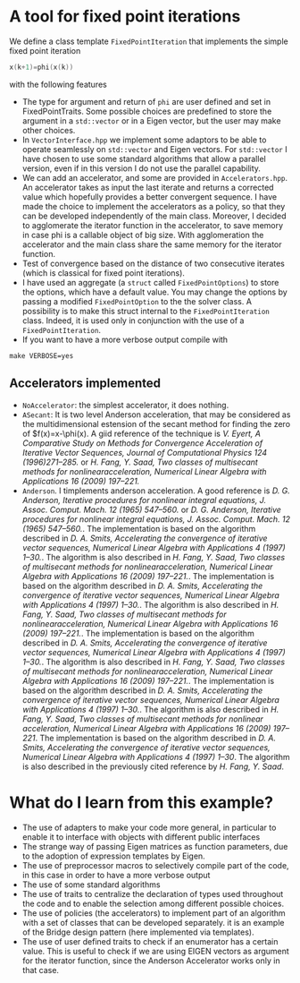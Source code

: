# A tool for fixed point iterations #

We define a class template `FixedPointIteration` that implements the simple fixed point iteration 

``` C++
x(k+1)=phi(x(k)) 
```
with the following features

* The type for argument and return of `phi` are user defined and set in FixedPointTraits. Some
  possible choices are predefined to store the argument in a
  `std::vector` or in a Eigen vector, but the user may make other choices.
* In `VectorInterface.hpp` we implement some adaptors to be able to operate seamlessly on `std::vector` and Eigen vectors. For `std::vector` I have chosen
to use some standard algorithms that allow a parallel version, even if in this version I do not use the parallel capability.
* We can add an accelerator, and some are provided in `Accelerators.hpp`. 
    An accelerator takes as input the last iterate and returns a corrected value which hopefully
    provides a better convergent sequence. I have made the choice to implement the accelerators as a policy, so that they can be developed independently of the main class. Moreover, I decided to agglomerate the iterator function in the accelerator, to save memory in case phi is a callable object of big size. With agglomeration the accelerator and the main class share the same memory for the iterator function.  
* Test of convergence based on the distance of two consecutive iterates (which is classical for fixed point iterations).
* I have used an aggregate (a `struct` called `FixedPointOptions`) to store the options, which have a default value. You may change the options by passing a modified
`FixedPointOption` to the the solver class. A possibility is to make this struct internal to the `FixedPointIteration` class. Indeed, it is used only in conjunction with the use of a `FixedPointIteration`.  
* If you want to have a more verbose output compile with

```
make VERBOSE=yes
```

## Accelerators implemented ##
- `NoAccelerator`: the simplest accelerator, it does nothing.
- `ASecant`: It is two level Anderson acceleration, that may be considered as the multidimensional estension of the secant method for finding the zero of $f(x)=x-\phi(x). A giid reference of the technique is *V. Eyert, A Comparative Study on Methods for Convergence Acceleration of Iterative Vector Sequences, Journal of Computational Physics 124 (1996)271–285.* or *H. Fang, Y. Saad, Two classes of multisecant methods for nonlinearacceleration, Numerical Linear Algebra with Applications 16 (2009) 197–221.*
- `Anderson`. I timplements anderson acceleration. A good reference is *D. G. Anderson, Iterative procedures for nonlinear integral equations, J. Assoc. Comput. Mach. 12 (1965) 547–560.* or *D. G. Anderson, Iterative procedures for nonlinear integral equations, J. Assoc. Comput. Mach. 12 (1965) 547–560.*. The implementation is based on the algorithm described in *D. A. Smits, Accelerating the convergence of iterative vector sequences, Numerical Linear Algebra with Applications 4 (1997) 1–30.*. The algorithm is also described in *H. Fang, Y. Saad, Two classes of multisecant methods for nonlinearacceleration, Numerical Linear Algebra with Applications 16 (2009) 197–221.*. The implementation is based on the algorithm described in *D. A. Smits, Accelerating the convergence of iterative vector sequences, Numerical Linear Algebra with Applications 4 (1997) 1–30.*. The algorithm is also described in *H. Fang, Y. Saad, Two classes of multisecant methods for nonlinearacceleration, Numerical Linear Algebra with Applications 16 (2009) 197–221.*. The implementation is based on the algorithm described in *D. A. Smits, Accelerating the convergence of iterative vector sequences, Numerical Linear Algebra with Applications 4 (1997) 1–30.*. The algorithm is also described in *H. Fang, Y. Saad, Two classes of multisecant methods for nonlinearacceleration, Numerical Linear Algebra with Applications 16 (2009) 197–221.*. The implementation is based on the algorithm described in *D. A. Smits, Accelerating the convergence of iterative vector sequences, Numerical Linear Algebra with Applications 4 (1997) 1–30.*. The algorithm is also described in *H. Fang, Y. Saad, Two classes of multisecant methods for nonlinear acceleration, Numerical Linear Algebra with Applications 16 (2009) 197–221*. The implementation is based on the algorithm described in *D. A. Smits, Accelerating the convergence of iterative vector sequences, Numerical Linear Algebra with Applications 4 (1997) 1–30*. The algorithm is also described in the previously cited reference by *H. Fang, Y. Saad*.


# What do I learn from this example? #

- The use of adapters to make your code more general, in particular to enable it to interface with objects with different public interfaces
- The strange way of passing Eigen matrices as function parameters, due to the adoption of expression templates by Eigen.
- The use of preprocessor macros to selectively compile part of the code, in this case in order to have a more verbose output
- The use of some standard algorithms
- The use of traits to centralize the declaration of types used throughout the code and to enable the selection among different possible choices.
- The use of policies (the accelerators) to implement part of an algorithm with a set of classes that can be developed separately. it is an example of the Bridge design pattern (here implemented via templates).
- The use of user defined traits to check if an enumerator has a certain value. This is useful to check if we are using EIGEN vectors as argument for the iterator function, since the Anderson Accelerator works only in that case.


